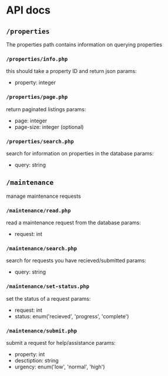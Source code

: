 # API docs

## `/properties`

The properties path contains information on querying properties

### `/properties/info.php`

this should take a property ID and return json
params:
- property: integer

### `/properties/page.php`

return paginated listings
params:
 - page: integer
 - page-size: integer (optional)

### `/properties/search.php`

search for information on properties in the database
params:
 - query: string

## `/maintenance`

manage maintenance requests

### `/maintenance/read.php`

read a maintenance request from the database
params:
 - request: int

### `/maintenance/search.php`

search for requests you have recieved/submitted
params:
 - query: string

### `/maintenance/set-status.php`

set the status of a request
params:
 - request: int
 - status: enum('recieved', 'progress', 'complete')

### `/maintenance/submit.php`

submit a request for help/assistance
params:
 - property: int
 - desctiption: string
 - urgency: enum('low', 'normal', 'high')